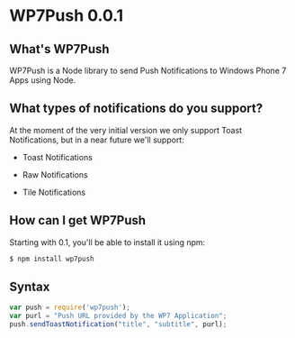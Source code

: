 WP7Push 0.0.1
=============

## What's WP7Push

WP7Push is a Node library to send Push Notifications to Windows Phone 7 Apps using Node. 

## What types of notifications do you support?

At the moment of the very initial version we only support Toast Notifications, but in a near future we'll support:


* Toast Notifications
	
* Raw Notifications
	
* Tile Notifications

## How can I get WP7Push

Starting with 0.1, you'll be able to install it using npm:

```bash
$ npm install wp7push
```

## Syntax
```javascript
var push = require('wp7push');
var purl = "Push URL provided by the WP7 Application";
push.sendToastNotification("title", "subtitle", purl);
```


	
	
